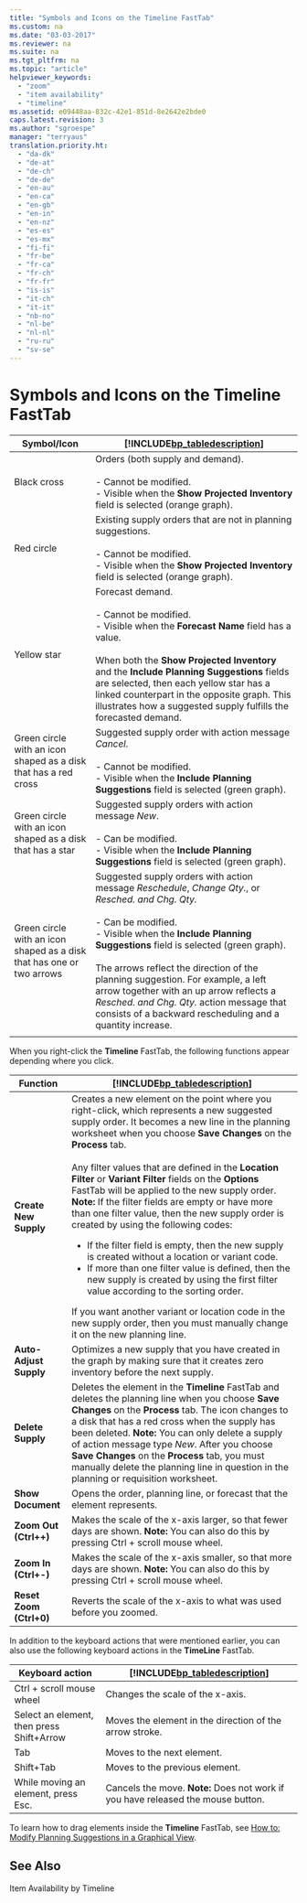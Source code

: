 ```yaml
---
title: "Symbols and Icons on the Timeline FastTab"
ms.custom: na
ms.date: "03-03-2017"
ms.reviewer: na
ms.suite: na
ms.tgt_pltfrm: na
ms.topic: "article"
helpviewer_keywords: 
  - "zoom"
  - "item availability"
  - "timeline"
ms.assetid: e09448aa-832c-42e1-851d-8e2642e2bde0
caps.latest.revision: 3
ms.author: "sgroespe"
manager: "terryaus"
translation.priority.ht: 
  - "da-dk"
  - "de-at"
  - "de-ch"
  - "de-de"
  - "en-au"
  - "en-ca"
  - "en-gb"
  - "en-in"
  - "en-nz"
  - "es-es"
  - "es-mx"
  - "fi-fi"
  - "fr-be"
  - "fr-ca"
  - "fr-ch"
  - "fr-fr"
  - "is-is"
  - "it-ch"
  - "it-it"
  - "nb-no"
  - "nl-be"
  - "nl-nl"
  - "ru-ru"
  - "sv-se"
---
```

# Symbols and Icons on the Timeline FastTab
|Symbol\/Icon|[!INCLUDE[bp_tabledescription](../ApplicationDesign/includes/bp_tabledescription_md.md)]|  
|------------------|---------------------------------------|  
|Black cross|Orders \(both supply and demand\).<br /><br /> -   Cannot be modified.<br />-   Visible when the **Show Projected Inventory** field is selected \(orange graph\).|  
|Red circle|Existing supply orders that are not in planning suggestions.<br /><br /> -   Cannot be modified.<br />-   Visible when the **Show Projected Inventory** field is selected \(orange graph\).|  
|Yellow star|Forecast demand.<br /><br /> -   Cannot be modified.<br />-   Visible when the **Forecast Name** field has a value.<br /><br /> When both the **Show Projected Inventory** and the **Include Planning Suggestions** fields are selected, then each yellow star has a linked counterpart in the opposite graph. This illustrates how a suggested supply fulfills the forecasted demand.|  
|Green circle with an icon shaped as a disk that has a red cross|Suggested supply order with action message *Cancel*.<br /><br /> -   Cannot be modified.<br />-   Visible when the **Include Planning Suggestions** field is selected \(green graph\).|  
|Green circle with an icon shaped as a disk that has a star|Suggested supply orders with action message *New*.<br /><br /> -   Can be modified.<br />-   Visible when the **Include Planning Suggestions** field is selected \(green graph\).|  
|Green circle with an icon shaped as a disk that has one or two arrows|Suggested supply orders with action message *Reschedule*, *Change Qty.*, or *Resched. and Chg. Qty.*<br /><br /> -   Can be modified.<br />-   Visible when the **Include Planning Suggestions** field is selected \(green graph\).<br /><br /> The arrows reflect the direction of the planning suggestion. For example, a left arrow together with an up arrow reflects a *Resched. and Chg. Qty.* action message that consists of a backward rescheduling and a quantity increase.|  
||  
  
 When you right\-click the **Timeline** FastTab, the following functions appear depending where you click.  
  
|Function|[!INCLUDE[bp_tabledescription](../ApplicationDesign/includes/bp_tabledescription_md.md)]|  
|--------------|---------------------------------------|  
|**Create New Supply**|Creates a new element on the point where you right\-click, which represents a new suggested supply order. It becomes a new line in the planning worksheet when you choose **Save Changes** on the **Process** tab.<br /><br /> Any filter values that are defined in the **Location Filter** or **Variant Filter** fields on the **Options** FastTab will be applied to the new supply order. **Note:**  If the filter fields are empty or have more than one filter value, then the new supply order is created by using the following codes: <ul><li>If the filter field is empty, then the new supply is created without a location or variant code.</li><li>If more than one filter value is defined, then the new supply is created by using the first filter value according to the sorting order.</li></ul> If you want another variant or location code in the new supply order, then you must manually change it on the new planning line.|  
|**Auto\-Adjust Supply**|Optimizes a new supply that you have created in the graph by making sure that it creates zero inventory before the next supply.|  
|**Delete Supply**|Deletes the element in the **Timeline** FastTab and deletes the planning line when you choose **Save Changes** on the **Process** tab. The icon changes to a disk that has a red cross when the supply has been deleted. **Note:**  You can only delete a supply of action message type *New*. After you choose **Save Changes** on the **Process** tab, you must manually delete the planning line in question in the planning or requisition worksheet.|  
|**Show Document**|Opens the order, planning line, or forecast that the element represents.|  
|**Zoom Out \(Ctrl\+\+\)**|Makes the scale of the x\-axis larger, so that fewer days are shown. **Note:**  You can also do this by pressing Ctrl \+ scroll mouse wheel.|  
|**Zoom In \(Ctrl\+\-\)**|Makes the scale of the x\-axis smaller, so that more days are shown. **Note:**  You can also do this by pressing Ctrl \+ scroll mouse wheel.|  
|**Reset Zoom \(Ctrl\+0\)**|Reverts the scale of the x\-axis to what was used before you zoomed.|  
  
 In addition to the keyboard actions that were mentioned earlier, you can also use the following keyboard actions in the **TimeLine** FastTab.  
  
|Keyboard action|[!INCLUDE[bp_tabledescription](../ApplicationDesign/includes/bp_tabledescription_md.md)]|  
|---------------------|---------------------------------------|  
|Ctrl \+ scroll mouse wheel|Changes the scale of the x\-axis.|  
|Select an element, then press Shift\+Arrow|Moves the element in the direction of the arrow stroke.|  
|Tab|Moves to the next element.|  
|Shift\+Tab|Moves to the previous element.|  
|While moving an element, press Esc.|Cancels the move. **Note:**  Does not work if you have released the mouse button.|  
  
 To learn how to drag elements inside the **Timeline** FastTab, see [How to: Modify Planning Suggestions in a Graphical View](../DesignAndEngineering/how-to-modify-planning-suggestions-in-a-graphical-view.md).  
  
## See Also  
 Item Availability by Timeline